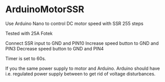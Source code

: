 # ArduinoMotorSSR
Use Arduino Nano to control DC motor speed with SSR
255 steps

Tested with 25A Fotek

Connect SSR input to GND and PIN10
Increase speed button to GND and PIN3
Decrease speed button to GND and PIN4

Timer is set to 60s.

If you the same power supply to motor and Arduino.
Arduino should have i.e. regulated power supply between to get rid of voltage disturbances. 
